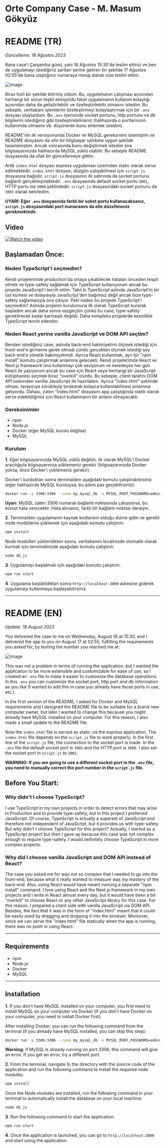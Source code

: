 # Orte Company Case - M. Masum Gökyüz

# README (TR)

_Güncelleme: 18 Ağustos 2023_

Bana case'i Çarşamba günü, yani 16 Ağustos 15:30'da teslim ettiniz ve ben de uygulamayı istediğiniz şartları yerine getiren bir şekilde 17 Ağustos 02:55'de bana ulaştığınız numaraya mesaj atarak size teslim ettim:

![image](https://i.hizliresim.com/f3nif5f.png)

Biraz hızlı bir şekilde bitirmiş oldum. Bu, uygulamanın çalışması açısından herhangi bir sorun teşkil etmiyordu fakat uygulamanın kullanım kolaylığı açısından daha da geliştirilebilir ve özelleştirilebilir olmasını istedim. Bu sebeple, veritabanı işlemlerini özelleştirmeyi kolaylaştırmak için bir `.env` dosyası oluşturdum. Bu `.env` içerisinde socket portunu, http portunu ve db bilgilerini istediğiniz gibi özelleştirebilirsiniz (halihazırda o portlarınızın kullanımda olmasını vb. düşünerek bunu eklemek istedim).

README'nin ilk versiyonunda Docker ve MySQL gereksinimi istemiştim ve README dosyasını da sıfır bir bilgisayar sahibine uygun şekilde tasarlamıştım. Ancak sonrasında bunu değiştirmek istedim zira bilgisayarınızda halihazırda MySQL yüklü olabilir. Bu sebeple README dosyasında da ufak bir güncellemeye gittim.

Artık `index.html` dosyası express uygulaması üzerinden static olarak serve edilmektedir. `index.html` dosyası, düzgün çalışabilmesi için `script.js` dosyasına bağlıdır. `script.js` dosyasının ilk satırında da socket portuna bağlantı gerçekleşmektedir. `.env` dosyasında default socket portu `3001`, HTTP portu ise `3000` şeklindedir. `script.js` dosyasındaki socket portunu da `3001` olarak belirledim.

**UYARI: Eğer `.env` dosyasında farklı bir soket portu kullanacaksanız, `script.js` dosyasındaki port numarasını da elle düzeltmeniz gerekmektedir.**

## Video

[![Watch the video](https://img.youtube.com/vi/bTOUj6ik61Q/hqdefault.jpg)](https://www.youtube.com/watch?v=bTOUj6ik61Q)

## Başlamadan Önce:

### Neden TypeScript'i seçmedim?

Kendi projelerimde production'da ortaya çıkabilecek hataları önceden tespit etmek ve type-safety sağlamak için TypeScript kullanıyorum ancak bu projede JavaScript'i tercih ettim. Tabii ki TypeScript aslında JavaScript'in bir üst kümesi ve dolayısıyla JavaScript'den bağımsız değil ancak bize type-safety sağlamasıyla öne çıkıyor. Peki neden bu projede TypeScript'i seçmedim? Aslında projenin kurulumuna ilk olarak TypeScript kurarak başladım ancak daha sonra vazgeçtim çünkü bu case, type-safety gerektirecek kadar karmaşık değildi. Daha kompleks projelerde kesinlikle TypeScript tercih ederdim.

### Neden React yerine vanilla JavaScript ve DOM API seçtim?

Benden istediğiniz case, aslında back-end hakimiyetimi ölçmek istediği için front-end'e girmeme gerek olmadı çünkü gerçekten ölçmek istediği şey back-end'e yönelik hakimiyetimdi. Ayrıca React kullanmak, ayrı bir "npm install" komutu çalıştırmak anlamına gelecekti. Kendi projelerimde React ve Next.js framework'ünü kullanmayı çok seviyorum ve neredeyse her gün React ile yazıyorum ancak bu case için React veya herhangi bir JavaScript kütüphanesi seçmek biraz "overkill" olurdu. Bu sebeple, client tarafını DOM API üzerinden vanilla JavaScript ile hazırladım. Ayrıca "index.html" şeklinde olması, tarayıcıya sürükleyip bırakarak kolayca kullanılabilmesi anlamına geliyordu. Dahası, zaten "index.html" dosyasını app çalıştığında statik olarak serve edebildiğimiz için React kullanmanın bir anlamı olmayacaktı.

### Gereksinimler

- npm
- Node.js
- Docker (eğer MySQL kurulu değilse)
- MySQL

### Kurulum

**1.** Eğer bilgisayarınızda MySQL yüklü değilse, ilk olarak MySQL'i Docker aracılığıyla bilgisayarınıza yüklemeniz gerekir (bilgisayarınızda Docker yoksa, önce Docker'ı yüklemeniz gerekir).

Docker'ı kurduktan sonra terminalden aşağıdaki komutu çalıştırabilirsiniz (eğer halihazırda MySQL kuruluysa, bu adımı pas geçebilirsiniz):

```bash
docker run -p 3306:3306 --name my_mysql_db -e MYSQL_ROOT_PASSWORD=admin -d mysql:latest

```

**Uyarı**: MySQL zaten 3306 numaralı bağlantı noktasında çalışıyorsa, bu komut hata verecektir. Hata alırsanız, farklı bir bağlantı noktası deneyin.

**2**. Terminalden uygulamanın kaynak kodlarının olduğu dizine gidin ve gerekli node modüllerini yüklemek için aşağıdaki komutu çalıştırın:

```bash
npm install
```

Node modülleri yüklendikten sonra, veritabanını localinizde otomatik olarak kurmak için terminalinizde aşağıdaki komutu çalıştırın:

```bash
node db.js
```

**3**. Uygulamayı başlatmak için aşağıdaki komutu çalıştırın:

```bash
npm run start
```

**4**. Uygulama başlatıldıktan sonra `http://localhost:3000` adresine giderek uygulamayı kullanmaya başlayabilirsiniz.

---

# README (EN)

_Update: 18 August 2023_

You delivered the case to me on Wednesday, August 16 at 15:30, and I delivered the app to you on August 17 at 02:55, fulfilling the requirements you asked for, by texting the number you reached me at:

![image](https://i.hizliresim.com/f3nif5f.png)

This was not a problem in terms of running the application, but I wanted the application to be more extensible and customizable for ease of use, so I created an `.env` file to make it easier to customize the database operations. In this `.env` you can customize the socket port, http port and db information as you like (I wanted to add this in case you already have those ports in use, etc.).

In the first version of the README, I asked for Docker and MySQL requirements and I designed the README file to be suitable for a brand new computer owner, but later I wanted to change this because you might already have MySQL installed on your computer. For this reason, I also made a small update to the README file.

Now the `index.html` file is served as static via the express application. The `index.html` file depends on the `script.js` file to work properly. In the first line of the `script.js` file, the connection to the socket port is made. In the `.env` file the default socket port is `3001` and the HTTP port is `3000`. I also set the socket port in `script.js` to `3001`.

**WARNING: If you are going to use a different socket port in the `.env` file, you need to manually correct the port number in the `script.js` file.**

## Before You Start:

### Why didn't I choose TypeScript?

I use TypeScript in my own projects in order to detect errors that may arise in Production and to provide type-safety, but in this project I preferred JavaScript. Of course, TypeScript is actually a superset of JavaScript and therefore not independent of JavaScript, but it provides us with type-safety. But why didn't I choose TypeScript for this project? Actually, I started as a TypeScript project but then I gave up because this case was not complex enough to require type-safety. I would definitely choose TypeScript in more complex projects.

### Why did I choose vanilla JavaScript and DOM API instead of React?

The case you asked me for was not so complex that I needed to go into the front-end, because what it really wanted to measure was my mastery of the back-end. Also, using React would have meant running a separate "npm install" command. I love using React and the Next.js framework in my own projects and I write in React almost every day, but it would have been a bit "overkill" to choose React or any other JavaScript library for this case. For this reason, I prepared a client side with vanilla JavaScript via DOM API. Besides, the fact that it was in the form of "index.html" meant that it could be easily used by dragging and dropping it into the browser. Moreover, since we can serve the "index.html" file statically when the app is running, there was no point in using React.

---

## Requirements

- npm
- Node.js
- Docker
- MySQL

---

## Installation

**1.** If you don't have MySQL installed on your computer, you first need to install MySQL on your computer via Docker (if you don't have Docker on your computer, you need to install Docker first).

After installing Docker, you can run the following command from the terminal (if you already have MySQL installed, you can skip this step):

```bash
docker run -p 3306:3306 --name my_mysql_db -e MYSQL_ROOT_PASSWORD=admin -d mysql:latest

```

**Warning**: If MySQL is already running on port 3306, this command will give an error. If you get an error, try a different port.

**2**. From the terminal, navigate to the directory with the source code of the application and run the following command to install the required node modules:

```bash
npm install
```

Once the Node modules are installed, run the following command in your terminal to automatically install the database on your local machine:

```bash
node db.js
```

**3**. Run the following command to start the application:

```bash
npm run start
```

**4**. Once the application is launched, you can go to `http://localhost:3000` and start using the application.
